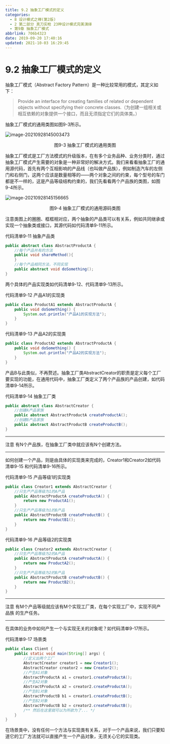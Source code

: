 ```yaml
---
title: 9.2 抽象工厂模式的定义
categories:
  - 8 设计模式之禅(第2版)
  - 2 第二部分 真刀实枪 23种设计模式完美演绎
  - 第9章 抽象工厂模式
abbrlink: 706b4323
date: 2019-09-20 17:40:16
updated: 2021-10-03 16:29:45
---
```

# 9.2 抽象工厂模式的定义 #
<!-- 为创建一组相关或相互依赖的对象提供一个接口,而且无须指定它们的具体类。
抽象工厂模式的通用类图
![这里有一张图片](https://image-1257720033.cos.ap-shanghai.myqcloud.com/blog/readbooknote/SheJiMoShiZhiChan2/ch9/1.png) -->

抽象工厂模式（Abstract Factory Pattern）是一种比较常用的模式，其定义如下：
> Provide an interface for creating families of related or dependent objects without specifying their concrete classes.（为创建一组相关或相互依赖的对象提供一个接口，而且无须指定它们的具体类。）

抽象工厂模式的通用类图如图9-3所示。

![image-20210928145003473](https://gitee.com/XiaoLan223/images/raw/master/Blog/Sum/20210928145003.png)

<center>图9-3 抽象工厂模式的通用类图</center>

抽象工厂模式是工厂方法模式的升级版本，在有多个业务品种、业务分类时，通过抽象工厂模式产生需要的对象是一种非常好的解决方式。我们来看看抽象工厂的通用源代码，首先有两个互相影响的产品线（也叫做产品族），例如制造汽车的左侧门和右侧门，这两个应该是数量相等的——两个对象之间的约束，每个型号的车门都是不一样的，这是产品等级结构约束的，我们先看看两个产品族的类图，如图9-4所示。

![image-20210928145156665](https://gitee.com/XiaoLan223/images/raw/master/Blog/Sum/20210928145156.png)

<center>图9-4 抽象工厂模式的通用源码类图</center>

注意类图上的圈圈、框框相对应，两个抽象的产品类可以有关系，例如共同继承或实现一个抽象类或接口，其源代码如代码清单9-11所示。

代码清单9-11 抽象产品类
```java
public abstract class AbstractProductA {
    //每个产品共有的方法
    public void shareMethod(){
    }
    //每个产品相同方法，不同实现
    public abstract void doSomething();
}
```
两个具体的产品实现类如代码清单9-12、代码清单9-13所示。

代码清单9-12 产品A1的实现类
```java
public class ProductA1 extends AbstractProductA {
    public void doSomething() {
        System.out.println("产品A1的实现方法");
    }
}
```
代码清单9-13 产品A2的实现类
```java
public class ProductA2 extends AbstractProductA {
    public void doSomething() {
        System.out.println("产品A2的实现方法");
    }
}
```
产品B与此类似，不再赘述。抽象工厂类AbstractCreator的职责是定义每个工厂要实现的功能，在通用代码中，抽象工厂类定义了两个产品族的产品创建，如代码清单9-14所示。

代码清单9-14 抽象工厂类
```java
public abstract class AbstractCreator {
    //创建A产品家族
    public abstract AbstractProductA createProductA();
    //创建B产品家族
    public abstract AbstractProductB createProductB();
}
```
___
注意 有N个产品族，在抽象工厂类中就应该有N个创建方法。
___

如何创建一个产品，则是由具体的实现类来完成的，Creator1和Creator2如代码清单9-15 和代码清单9-16所示。

代码清单9-15 产品等级1的实现类
```java
public class Creator1 extends AbstractCreator {
    //只生产产品等级为1的A产品
    public AbstractProductA createProductA() {
        return new ProductA1();
    }
    //只生产产品等级为1的B产品
    public AbstractProductB createProductB() {
        return new ProductB1();
    }
}
```
代码清单9-16 产品等级2的实现类
```java
public class Creator2 extends AbstractCreator {
    //只生产产品等级为2的A产品
    public AbstractProductA createProductA() {
        return new ProductA2();
    }
    //只生产产品等级为2的B产品
    public AbstractProductB createProductB() {
        return new ProductB2();
    }
}
```
___
注意 有M个产品等级就应该有M个实现工厂类，在每个实现工厂中，实现不同产品族 的生产任务。
___

在具体的业务中如何产生一个与实现无关的对象呢？如代码清单9-17所示。

代码清单9-17 场景类
```java
public class Client {
    public static void main(String[] args) {
        //定义出两个工厂
        AbstractCreator creator1 = new Creator1();
        AbstractCreator creator2 = new Creator2();
        //产生A1对象
        AbstractProductA a1 = creator1.createProductA();
        //产生A2对象
        AbstractProductA a2 = creator2.createProductA();
        //产生B1对象
        AbstractProductB b1 = creator1.createProductB();
        //产生B2对象
        AbstractProductB b2 = creator2.createProductB();
        /** 然后在这里就可以为所欲为了... */ 
    }
}
```
在场景类中，没有任何一个方法与实现类有关系，对于一个产品来说，我们只要知道它的工厂方法就可以直接产生一个产品对象，无须关心它的实现类。

